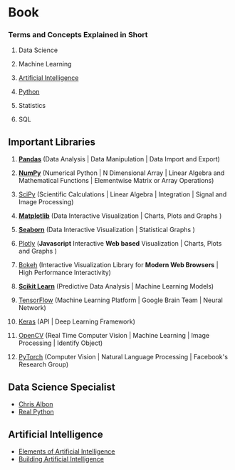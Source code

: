 # Book

### Terms and Concepts Explained in Short

1. Data Science

2. Machine Learning

3. <a href="#ai">Artificial Intelligence</a>

4. [Python](https://docs.python.org/3/)

5. Statistics

6. SQL

## Important Libraries

1. [**Pandas**](https://pandas.pydata.org/) (Data Analysis | Data Manipulation | Data Import and Export)

2. [**NumPy**](https://numpy.org/) (Numerical Python | N Dimensional Array | Linear Algebra and Mathematical Functions | Elementwise Matrix or Array Operations)

3. [SciPy](https://www.scipy.org/) (Scientific Calculations | Linear Algebra | Integration | Signal and Image Processing)

4. [**Matplotlib**](https://matplotlib.org/) (Data Interactive Visualization | Charts, Plots and Graphs )

5. [**Seaborn**](https://seaborn.pydata.org/) (Data Interactive Visualization | Statistical Graphs )

6. [Plotly](https://plotly.com/) (**Javascript** Interactive **Web based** Visualization | Charts, Plots and Graphs )

7. [Bokeh](https://bokeh.org/) (Interactive Visualization Library for **Modern Web Browsers** | High Performance Interactivity)

8. [**Scikit Learn**](https://scikit-learn.org/) (Predictive Data Analysis | Machine Learning Models)

9. [TensorFlow](https://www.tensorflow.org/) (Machine Learning Platform | Google Brain Team | Neural Network)

10. [Keras](https://keras.io/) (API | Deep Learning Framework)

11. [OpenCV](https://opencv.org/) (Real Time Computer Vision | Machine Learning | Image Processing | Identify Object) 

12. [PyTorch](https://pytorch.org/) (Computer Vision | Natural Language Processing | Facebook's Research Group)


## Data Science Specialist

- [Chris Albon](https://chrisalbon.com/)
- [Real Python](https://realpython.com/)

<h2 name="ai">Artificial Intelligence</h2>

- [Elements of Artificial Intelligence](https://www.elementsofai.com/)
- [Building Artificial Intelligence](https://buildingai.elementsofai.com/)

